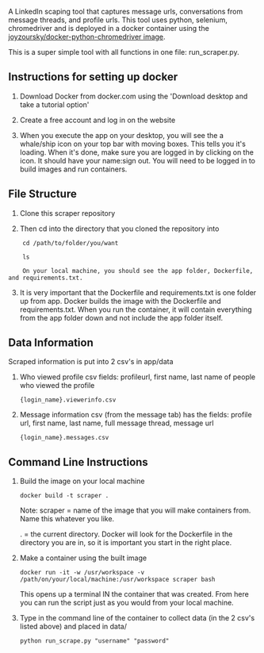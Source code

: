 A LinkedIn scaping tool that captures message urls, conversations from message threads, and profile urls. This tool uses python, selenium, chromedriver and is deployed in a docker container using the [joyzoursky/docker-python-chromedriver image](https://github.com/joyzoursky/docker-python-chromedriver).

This is a super simple tool with all functions in one file: run_scraper.py.

## Instructions for setting up docker

1) Download Docker from docker.com using the 'Download desktop and take a tutorial option'

2) Create a free account and log in on the website

3) When you execute the app on your desktop, you will see the a whale/ship icon on your top bar with moving boxes. This tells you it's loading. When it's done, make sure you are logged in by clicking on the icon. It should have your name:sign out. You will need to be logged in to build images and run containers.

## File Structure

1) Clone this scraper repository

2) Then cd into the directory that you cloned the repository into

```
    cd /path/to/folder/you/want

    ls 
	
    On your local machine, you should see the app folder, Dockerfile, and requirements.txt. 
```

3) It is very important that the Dockerfile and requirements.txt is one folder up from app. Docker builds the image with the Dockerfile and requirements.txt. When you run the container, it will contain everything from the app folder down and not include the app folder itself.

## Data Information

Scraped information is put into 2 csv's in app/data 
	
1) Who viewed profile csv fields: profileurl, first name, last name of people who viewed the profile
	
	```
	{login_name}.viewerinfo.csv
	```
	
2) Message information csv (from the message tab) has the fields: profile url, first name, last name, full message thread, message url 

	```
	{login_name}.messages.csv
	```
 
 ## Command Line Instructions

1) Build the image on your local machine

	```
	docker build -t scraper . 
	```

	Note: 
	scraper = name of the image that you will make containers from. Name this whatever you like.
	
	. = the current directory. Docker will look for the Dockerfile in the directory you are in, so it is important you 	start in the right place.

2) Make a container using the built image

	```
	docker run -it -w /usr/workspace -v /path/on/your/local/machine:/usr/workspace scraper bash
	```

	This opens up a terminal IN the container that was created. From here you can run the script just as you would from your local machine. 

3) Type in the command line of the container to collect data (in the 2 csv's listed above) and placed in data/

	```
	python run_scrape.py "username" "password"
	```
